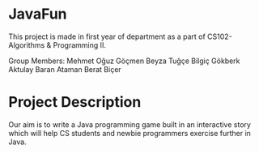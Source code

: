 # JavaFun

This project is made in first year of department as a part of CS102-Algorithms & Programming II.

Group Members:
Mehmet Oğuz Göçmen
Beyza Tuğçe Bilgiç
Gökberk Aktulay
Baran Ataman
Berat Biçer

# Project Description

Our aim is to write a Java programming game built in an interactive story which will help CS students and newbie programmers exercise further in Java.
